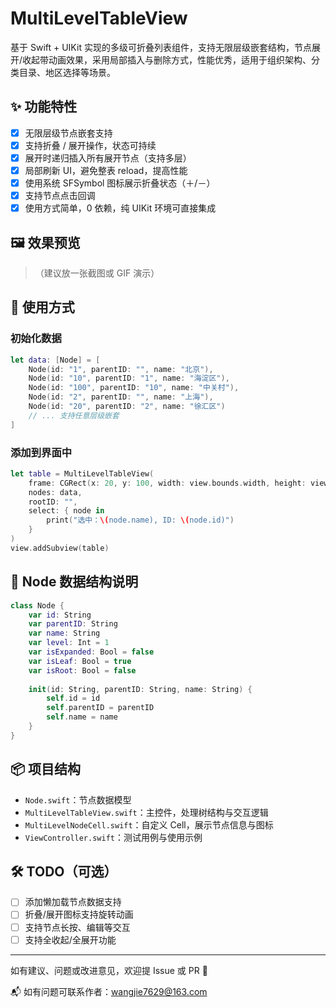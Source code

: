 # MultiLevelTableView

基于 Swift + UIKit 实现的多级可折叠列表组件，支持无限层级嵌套结构，节点展开/收起带动画效果，采用局部插入与删除方式，性能优秀，适用于组织架构、分类目录、地区选择等场景。

## ✨ 功能特性

- [x] 无限层级节点嵌套支持
- [x] 支持折叠 / 展开操作，状态可持续
- [x] 展开时递归插入所有展开节点（支持多层）
- [x] 局部刷新 UI，避免整表 reload，提高性能
- [x] 使用系统 SFSymbol 图标展示折叠状态（＋/－）
- [x] 支持节点点击回调
- [x] 使用方式简单，0 依赖，纯 UIKit 环境可直接集成

## 🖼️ 效果预览

> （建议放一张截图或 GIF 演示）

## 🧱 使用方式

### 初始化数据

```swift
let data: [Node] = [
    Node(id: "1", parentID: "", name: "北京"),
    Node(id: "10", parentID: "1", name: "海淀区"),
    Node(id: "100", parentID: "10", name: "中关村"),
    Node(id: "2", parentID: "", name: "上海"),
    Node(id: "20", parentID: "2", name: "徐汇区")
    // ... 支持任意层级嵌套
]
```

### 添加到界面中

```swift
let table = MultiLevelTableView(
    frame: CGRect(x: 20, y: 100, width: view.bounds.width, height: view.bounds.height - 140),
    nodes: data,
    rootID: "",
    select: { node in
        print("选中：\(node.name), ID: \(node.id)")
    }
)
view.addSubview(table)
```

## 🧩 Node 数据结构说明

```swift
class Node {
    var id: String
    var parentID: String
    var name: String
    var level: Int = 1
    var isExpanded: Bool = false
    var isLeaf: Bool = true
    var isRoot: Bool = false
    
    init(id: String, parentID: String, name: String) {
        self.id = id
        self.parentID = parentID
        self.name = name
    }
}
```

## 📦 项目结构

- `Node.swift`：节点数据模型
- `MultiLevelTableView.swift`：主控件，处理树结构与交互逻辑
- `MultiLevelNodeCell.swift`：自定义 Cell，展示节点信息与图标
- `ViewController.swift`：测试用例与使用示例

## 🛠️ TODO（可选）

- [ ] 添加懒加载节点数据支持
- [ ] 折叠/展开图标支持旋转动画
- [ ] 支持节点长按、编辑等交互
- [ ] 支持全收起/全展开功能

---

如有建议、问题或改进意见，欢迎提 Issue 或 PR 🙌

📬 如有问题可联系作者：wangjie7629@163.com

